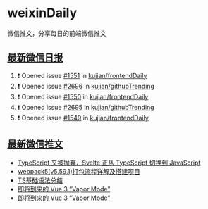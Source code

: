 # weixinDaily
微信推文，分享每日的前端微信推文

## [最新微信日报](https://github.com/kujian/weixinDaily/issues)

<!--START_SECTION:activity-->
1. ❗ Opened issue [#1551](https://github.com/kujian/frontendDaily/issues/1551) in [kujian/frontendDaily](https://github.com/kujian/frontendDaily)
2. ❗ Opened issue [#2696](https://github.com/kujian/githubTrending/issues/2696) in [kujian/githubTrending](https://github.com/kujian/githubTrending)
3. ❗ Opened issue [#1550](https://github.com/kujian/frontendDaily/issues/1550) in [kujian/frontendDaily](https://github.com/kujian/frontendDaily)
4. ❗ Opened issue [#2695](https://github.com/kujian/githubTrending/issues/2695) in [kujian/githubTrending](https://github.com/kujian/githubTrending)
5. ❗ Opened issue [#1549](https://github.com/kujian/frontendDaily/issues/1549) in [kujian/frontendDaily](https://github.com/kujian/frontendDaily)
<!--END_SECTION:activity-->


## [最新微信推文](https://weixin.qdkfweb.cn/)

<!-- BLOG-POST-LIST:START -->
- [TypeScript  又被抛弃，Svelte 正从 TypeScript 切换到 JavaScript](https://weixin.qdkfweb.cn/38210.html)
- [webpack5&lpar;v5.59.1&rpar;打包流程详解及搭建项目](https://weixin.qdkfweb.cn/38220.html)
- [TS基础语法总结](https://weixin.qdkfweb.cn/38221.html)
- [即将到来的 Vue 3 “Vapor Mode”](https://weixin.qdkfweb.cn/38134.html)
- [即将到来的 Vue 3 “Vapor Mode”](https://weixin.qdkfweb.cn/38245.html)
<!-- BLOG-POST-LIST:END -->